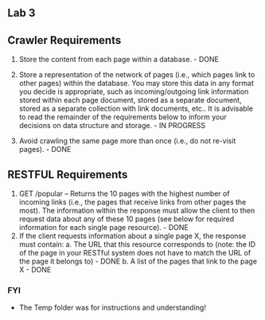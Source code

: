 ## Lab 3

## Crawler Requirements

1.  Store the content from each page within a database. - DONE
2.  Store a representation of the network of pages (i.e., which pages link to other pages) within the database. You may store this data in any format you decide is appropriate, such as incoming/outgoing link information stored within each page document, stored as a separate document, stored as a separate collection with link documents, etc.. It is advisable to read the remainder of the requirements below to inform your decisions on data structure and storage. - IN PROGRESS

3.  Avoid crawling the same page more than once (i.e., do not re-visit pages). - DONE

## RESTFUL Requirements

1.  GET /popular – Returns the 10 pages with the highest number of incoming links (i.e., the pages that receive links from other pages the most). The information within the response must allow the client to then request data about any of these 10 pages (see below for required information for each single page resource). - DONE
2.  If the client requests information about a single page X, the response must contain:
    a. The URL that this resource corresponds to (note: the ID of the page in your RESTful system does not have to match the URL of the page it belongs to) - DONE
    b. A list of the pages that link to the page X - DONE

### FYI

- The Temp folder was for instructions and understanding!
